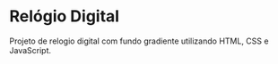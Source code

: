 ﻿# Relógio Digital
Projeto de relogio digital com fundo gradiente utilizando HTML, CSS e JavaScript.
